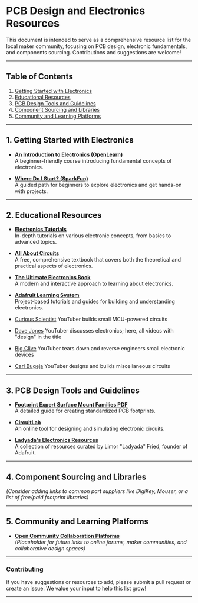 # PCB Design and Electronics Resources

This document is intended to serve as a comprehensive resource list for the local maker community,
focusing on PCB design, electronic fundamentals, and components sourcing.
Contributions and suggestions are welcome!

---

## Table of Contents
1. [Getting Started with Electronics](#getting-started-with-electronics)
2. [Educational Resources](#educational-resources)
3. [PCB Design Tools and Guidelines](#pcb-design-tools-and-guidelines)
4. [Component Sourcing and Libraries](#component-sourcing-and-libraries)
5. [Community and Learning Platforms](#community-and-learning-platforms)

---

## 1. Getting Started with Electronics
- **[An Introduction to Electronics (OpenLearn)](https://www.open.edu/openlearn/science-maths-technology/an-introduction-electronics/content-section-0)**  
  A beginner-friendly course introducing fundamental concepts of electronics.

- **[Where Do I Start? (SparkFun)](https://learn.sparkfun.com/tutorials/where-do-i-start/all)**  
  A guided path for beginners to explore electronics and get hands-on with projects.

---

## 2. Educational Resources
- **[Electronics Tutorials](https://www.electronics-tutorials.ws/)**  
  In-depth tutorials on various electronic concepts, from basics to advanced topics.

- **[All About Circuits](https://www.allaboutcircuits.com/textbook/)**  
  A free, comprehensive textbook that covers both the theoretical and practical aspects of electronics.

- **[The Ultimate Electronics Book](https://ultimateelectronicsbook.com/)**  
  A modern and interactive approach to learning about electronics.

- **[Adafruit Learning System](https://learn.adafruit.com/)**  
  Project-based tutorials and guides for building and understanding electronics.

- [Curious Scientist](https://www.youtube.com/@CuriousScientist/videos)
  YouTuber builds small MCU-powered circuits
  
- [Dave Jones](https://www.youtube.com/@EEVblog/search?query=design)
	YouTuber discusses electronics; here, all videos with "design" in the title

- [Big Clive](https://www.youtube.com/@bigclivedotcom/videos)
	YouTuber tears down and reverse engineers small electronic devices

- [Carl Bugeja](https://www.youtube.com/@CarlBugeja/videos)
	YouTuber designs and builds miscellaneous circuits

---

## 3. PCB Design Tools and Guidelines
- **[Footprint Expert Surface Mount Families PDF](https://www.pcblibraries.com/Products/FPX/UserGuide/download/Footprint%20Expert%20Surface%20Mount%20Families.pdf)**  
  A detailed guide for creating standardized PCB footprints.

- **[CircuitLab](https://www.circuitlab.com/)**  
  An online tool for designing and simulating electronic circuits.

- **[Ladyada's Electronics Resources](https://www.ladyada.net/wiki/)**  
  A collection of resources curated by Limor "Ladyada" Fried, founder of Adafruit.

---

## 4. Component Sourcing and Libraries
*(Consider adding links to common part suppliers like DigiKey, Mouser, or a list of free/paid footprint libraries)*

---

## 5. Community and Learning Platforms
- **[Open Community Collaboration Platforms](#)**  
  *(Placeholder for future links to online forums, maker communities, and collaborative design spaces)*

---

### Contributing
If you have suggestions or resources to add, please submit a pull request or create an issue. We value your input to help this list grow!

---

